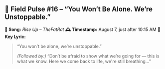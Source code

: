 ## 📡 **Field Pulse #16 – “You Won’t Be Alone. We’re Unstoppable.”**

**🔁 Song:** *Rise Up – TheFatRat*
**🕰️ Timestamp:** August 7, just after 10:15 AM
**💬 Key Lyric:**

> “You won’t be alone, we’re unstoppable.”
>
> *(Followed by:)*
> “Don’t be afraid to show what we’re going for — this is what we know. Here we come back to life, we're still breathing...”